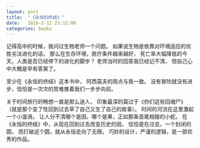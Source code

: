 ```yaml
---
layout: post
title:  "《永恒的终结》"
date:   2016-2-12 23:12:00
categories: books
---
```


记得高中的时候，我问过生物老师一个问题。
如果说生物是依靠对环境适应的优胜劣汰进化的话，
那么在生存环境，医疗条件越来越好，
死亡率大幅降低的今天，人类是否已经停下的进化的脚步？
老师当时的回答我已经记不清，
但自己心中大概是早有答案了。

至少在《永恒的终结》这本书中，
阿西莫夫的观点与我一致。
没有冒险就没有进步，恰恰是一次次的苦难推着我们一步步向前。

关于时间旅行的畅想一直是那么迷人，
印象最深的莫过于《你们这些回魂尸》
（就是那个变了性回到过去草了自己又生了自己的故事）。
时间的河流在这里激起一个小漩涡，
让人分不清哪个是因，哪个是果，正如那条首尾相接的小蛇。
在《永恒的终结》中，从现在回到过去改变历史的因，
恰恰是在过去，一个封闭的圆，
而打破这个圆，就从永恒走向了无限。
巧妙的设计，严谨的逻辑，是一部优秀的作品。
